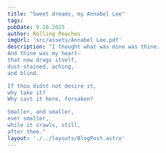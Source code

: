 ```yaml
---
title: "Sweet dreams, my Annabel Lee"
tags: 
pubDate: 9.10.2025
author: Rolling Peaches
imgUrl: 'src/assets/Annabel Lee.pdf'
description: "I thought what was mine was thine.
And thine was my heart—
that now drags itself,
dust-stained, aching,
and blind.

If thou didst not desire it,
why take it?
Why cast it here, forsaken?

Smaller, and smaller,
ever smaller,
while it crawls, still,
after thee."
layout: './../layouts/BlogPost.astro'
---
```

